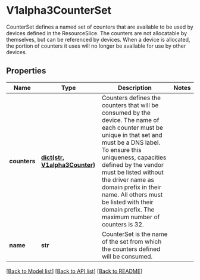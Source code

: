 # V1alpha3CounterSet

CounterSet defines a named set of counters that are available to be used by devices defined in the ResourceSlice.  The counters are not allocatable by themselves, but can be referenced by devices. When a device is allocated, the portion of counters it uses will no longer be available for use by other devices.

## Properties
Name | Type | Description | Notes
------------ | ------------- | ------------- | -------------
**counters** | [**dict(str, V1alpha3Counter)**](V1alpha3Counter.md) | Counters defines the counters that will be consumed by the device. The name of each counter must be unique in that set and must be a DNS label.  To ensure this uniqueness, capacities defined by the vendor must be listed without the driver name as domain prefix in their name. All others must be listed with their domain prefix.  The maximum number of counters is 32. | 
**name** | **str** | CounterSet is the name of the set from which the counters defined will be consumed. | 

[[Back to Model list]](../README.md#documentation-for-models) [[Back to API list]](../README.md#documentation-for-api-endpoints) [[Back to README]](../README.md)


